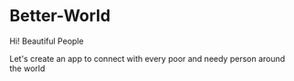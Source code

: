 # Better-World
Hi! Beautiful People 


Let's create an app to connect with every poor and needy person around the world


